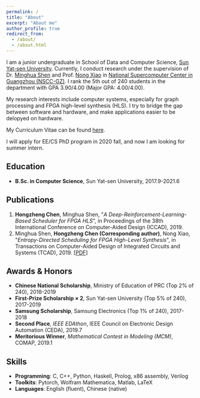 ```yaml
---
permalink: /
title: "About"
excerpt: "About me"
author_profile: true
redirect_from:
  - /about/
  - /about.html
---
```


I am a junior undergraduate in School of Data and Computer Science, [Sun Yat-sen University](http://www.sysu.edu.cn/2012/en/index.htm). Currently, I conduct research under the supervision of Dr. [Minghua Shen](https://ceca.pku.edu.cn/people/alumni_postgrad/class2017g/1206157.htm) and Prof. [Nong Xiao](http://sdcs.sysu.edu.cn/content/2484) in [National Supercomputer Center in Guangzhou (NSCC-GZ)](http://en.nscc-gz.cn/index.html). I rank the 5th out of 240 students in the department with GPA 3.90/4.00 (Major GPA: 4.00/4.00).

My research interests include computer systems, especially for graph processing and FPGA high-level synthesis (HLS).
I try to bridge the gap between software and hardware, and make applications easier to be delopyed on hardware.

My Curriculum Vitae can be found [here](../files/HongzhengChen_CV.pdf).

I will apply for EE/CS PhD program in 2020 fall, and now I am looking for summer intern.

## Education
* **B.Sc. in Computer Science**, Sun Yat-sen University, 2017.9-2021.6

## Publications
1. **Hongzheng Chen**, Minghua Shen, "*A Deep-Reinforcement-Learning-Based Scheduler for FPGA HLS*", in Proceedings of the 38th International Conference on Computer-Aided Design (ICCAD), 2019.
2. Minghua Shen, **Hongzheng Chen (Corresponding author)**, Nong Xiao, "*Entropy-Directed Scheduling for FPGA High-Level Synthesis*", in Transactions on Computer-Aided Design of Integrated Circuits and Systems (TCAD), 2019. [[PDF](https://ieeexplore.ieee.org/document/8823964)]

## Awards & Honors
* **Chinese National Scholarship**, Ministry of Education of PRC (Top 2% of 240), 2018-2019
* **First-Prize Scholarship $\times$ 2**, Sun Yat-sen University (Top 5% of 240), 2017-2019
* **Samsung Scholarship**, Samsung Electronics (Top 1% of 240), 2017-2018
* **Second Place**, *IEEE EDAthon*, IEEE Council on Electronic Design Automation (CEDA), 2019.7
* **Meritorious Winner**, *Mathematical Contest in Modeling (MCM)*, COMAP, 2019.1

## Skills
* **Programming**: C, C++, Python, Haskell, Prolog, x86 assembly, Verilog
* **Toolkits**: Pytorch, Wolfram Mathematica, Matlab, LaTeX
* **Languages**: English (fluent), Chinese (native)